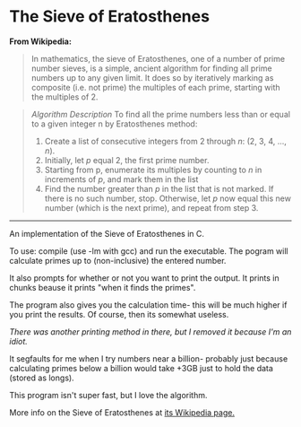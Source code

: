 The Sieve of Eratosthenes
=========================

**From Wikipedia:**
>In mathematics, the sieve of Eratosthenes, one of a number of prime number 
>sieves, is a simple, ancient algorithm for finding all prime numbers up to 
>any given limit. It does so by iteratively marking as composite (i.e. not 
>prime) the multiples of each prime, starting with the multiples of 2.

>*Algorithm Description*
>To find all the prime numbers less than or equal to a given 
>integer n by Eratosthenes method:
> 1. Create a list of consecutive integers from 2 through *n*: (2, 3, 4, ..., *n*).
> 2. Initially, let *p* equal 2, the first prime number.
> 3. Starting from p, enumerate its multiples by counting to *n* in increments of *p*, and mark them in the list
> 4. Find the number greater than *p* in the list that is not marked. If there is no such number, stop. Otherwise, let *p* now equal this new number (which is the next prime), and repeat from step 3.

---

An implementation of the Sieve of Eratosthenes in C. 

To use: compile (use -lm with gcc) and run the executable. The pogram will 
calculate primes up to (non-inclusive) the entered number.

It also prompts for whether or not you want to print the output. It prints in chunks
beause it prints "when it finds the primes".

The program also gives you the calculation time- this will be much higher if
you print the results. Of course, then its somewhat useless.

*There was another printing method in there, but I removed it because I'm an idiot.*

It segfaults for me when I try numbers near a billion- probably just because calculating
primes below a billion would take +3GB just to hold the data (stored as longs).

This program isn't super fast, but I love the algorithm.

More info on the Sieve of Eratosthenes at [its Wikipedia page.](http://en.wikipedia.org/wiki/Sieve_of_Eratosthenes)

